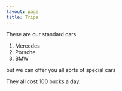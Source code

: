 ```yaml
---
layout: page
title: Trips
---
```


These are our standard cars 

1. Mercedes
2. Porsche
3. BMW

but we can offer you all sorts of special cars

They all cost 100 bucks a day.

